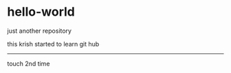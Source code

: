 # hello-world
just another repository


this krish started to learn git hub


----------------------

touch 2nd time
